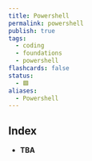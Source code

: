 ```yaml
---
title: Powershell
permalink: powershell
publish: true
tags:
  - coding
  - foundations
  - powershell
flashcards: false
status:
  - 🟩
aliases:
  - Powershell
---
```


## Index
- **TBA**